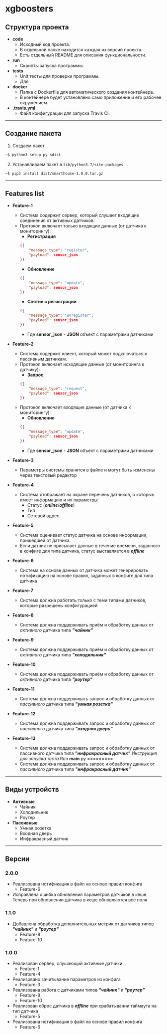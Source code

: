 # xgboosters


## Структура проекта

* **code**
  * Исходный код проекта.
  * В отдельной папке находится каждая из версий проекта.
  * Есть отдельный README для описания функциональности.
* **run**
  * Скрипты запуска программы.
* **tests**
  * Unit тесты для проверки программы.
  * Для
* **docker**
  * Папка с Dockerfile для автоматического создания контейнера.
  * В контейнере будет установлено само приложение и его рабочее окружением.
* **.travis.yml**
  * Файл конфигурации для запуска Travis CI.

---
## Создание пакета

1. Создаем пакет
```bash
~$ python3 setup.py sdist
```
2. Устанавливаем пакет в ```lib/python3.7/site-packages```
```bash
~$ pip3 install dist/smarthouse-1.0.0.tar.gz
```

---

## Features list

* **Feature-1**
  * Система содержит сервер, который слушает входящие соединения от активных датчиков.
  * Протокол включает только входящие данные (от датчика к мониторингу):
    * **Регистрация** 
    ```json
    ({
        "message_type": "register", 
        "payload": sensor_json
    })
    ```
    * **Обновление**
    ```json
    ({
        "message_type": "update", 
        "payload": sensor_json
    })
    ``` 
    * **Снятие с регистрации**
    ```json
    ({
        "message_type": "unregister", 
        "payload": sensor_json
    })
    ``` 
    * Где **sensor_json** - **JSON** объект с параметрами датчиками

* **Feature-2**
  * Система содержит клиент, который может подключаться к пассивным датчикам. 
  * Протокол включает исходящие данные (от мониторинга к датчику):
    * **Запрос**
    ```json
    ({
        "message_type": "request", 
        "payload": sensor_json
    })
    ```
  * Протокол включает входящие данные (от датчика к мониторингу):
    * **Обновление**
    ```json
    ({
        "message_type": "update", 
        "payload": sensor_json
    })
    ```
    * Где **sensor_json** - **JSON** объект с параметрами датчиками

* **Feature-3**
  * Параметры системы хранятся в файле и могут быть изменены через текстовый редактор

* **Feature-4**
  * Cистема отображает на экране перечень датчиков, о которыъ имеет информацию и их параметры: 
    * Статус (***online***/***offline***)
    * Тип
    * Сетевой адрес

* **Feature-5**
  * Система оценивает статус датчика на основе информации, пришедшей от датчика.
  * Если датчик не присылает данные в течение времени, заданного в конфиге для типа датчика, статус выставляется в ***offline***

* **Feature-6**
  * Система на основе данных от датчика может генерировать нотификацию на основе правил, заданных в конфиге для типа датчика

* **Feature-7**
  * Система должна работать только с теми типами датчиков, которые разрешены конфигурацией
* **Feature-8**
  * Система должна поддерживать приём и обработку данных от *активного* датчика типа ***"чайник"***
* **Feature-9**
  * Система должна поддерживать приём и обработку данных от *активного* датчика типа ***"холодильник"***
* **Feature-10**
  * Система должна поддерживать приём и обработку данных от *активного* датчика типа ***"роутер"***
* **Feature-11**
  * Система должна поддерживать запрос и обработку данных от *пассивного* датчика типа ***"умная розетка"***
* **Feature-12**
  * Система должна поддерживать запрос и обработку данных от *пассивного* датчика типа ***"входная дверь"***
* **Feature-13**
  * Система должна поддерживать запрос и обработку данных от пассивного датчика типа ***"инфракрасный датчик"***
*Инструкция для запуска теста*
  Run __main__.py
=========
  * Система должна поддерживать запрос и обработку данных от *пассивного* датчика типа ***"инфракрасный датчик"***

---

## Виды устройств

* **Активные**
  * Чайник
  * Холодильник
  * Роутер
* **Пассивные**
  * Умная розетка
  * Входная дверь
  * Инфракрасный датчик

---

## Версии

### 2.0.0

* Реализована нотификация в файл на основе правил конфига
  * Feature-6
* Исправлена ошибка обновления параметров датчиков в кеше. Теперь при обновлении датчика в кеше обновляются все поля

### 1.1.0

* Добавлена обработка дополнительных метрик от датчиков типов ***"чайник"*** и ***"роутер"***
  * Feature-8
  * Feature-10

### 1.0.0

* Реализован сервер, слушающий активные датчики
  * Feature-1
  * Feature-4
* Реализовано зачитывание параметров из конфига
  * Feature-3
* Реализована работа с датчиками типов ***"чайник"*** и ***"роутер"***
  * Feature-8
  * Feature-10
* Реализован сброс датчика в ***offline*** при срабатывании таймаута на тип датчика
  * Feature-5
* Реализована нотификация в файл на основе правил конфига
  * Feature-6